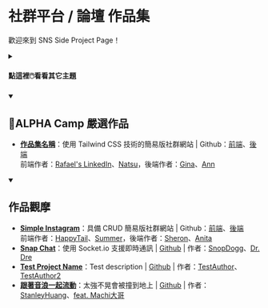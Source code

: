 # 社群平台 / 論壇 作品集

歡迎來到 SNS Side Project Page！
<details id=0>
  <summary><h4>點這裡🖱️看看其它主題</h4></summary>
  
  - [**電商平台**](https://github.com/annwangtwn/SideProjects/blob/main/README-EC.md) **(零售/外送/購票/行程)**
  - [**部落格 / CMS (內容管理)**](https://github.com/annwangtwn/SideProjects/commit/7fc28affd272c2e31fd4495940629a0103d61d8f)
  - [**形象網站 / 官方網站**](https://github.com/annwangtwn/SideProjects/blob/main/README-Brand.md)
  - [**影音 / 串流平台**](https://github.com/annwangtwn/SideProjects/blob/main/README-Stream.md) **(YouTube, Netflix, KKstream)**
  - [**生活工具類**](https://github.com/annwangtwn/SideProjects/blob/main/README-Tool.md)
  - [**遊戲**](https://github.com/annwangtwn/SideProjects/blob/main/README-Game.md)
  - [**其他主題**](https://github.com/annwangtwn/SideProjects/blob/main/README-Others.md)
  - [**新手友善作品集範例**](https://github.com/annwangtwn/SideProjects/blob/main/README-Beginners.md) 無痛開始著手自己的作品集😃
</details>
  
<details id=1 open>
<summary><h2>💎ALPHA Camp 嚴選作品</h2></summary>

  - [**作品集名稱**](https://yhosutun2490.github.io/Simple-Twitter-Natsu/home)：使用 Tailwind CSS 技術的簡易版社群網站 | Github：[前端](https://github.com/hackergrrl/art-of-readme)、[後端](https://github.com/hackergrrl/art-of-readme)</br>
  前端作者：[Rafael's LinkedIn](https://www.linkedin.com/in/annwangtaiwan)、[Natsu](https://www.linkedin.com/in/annwangtaiwan)，後端作者：[Gina](https://www.linkedin.com/in/annwangtaiwan)、[Ann](https://www.linkedin.com/in/annwangtaiwan)</br>
  
  
</details>

<details id=2 open>
<summary><h2>作品觀摩</h2></summary>

  - [**Simple Instagram**](https://yhosutun2490.github.io/Simple-Twitter-Natsu/home)：具備 CRUD 簡易版社群網站 | Github：[前端](https://github.com/hackergrrl/art-of-readme)、[後端](https://github.com/hackergrrl/art-of-readme)</br>
  前端作者：[HappyTail](https://www.linkedin.com/in/annwangtaiwan)、[Summer](https://www.linkedin.com/in/annwangtaiwan)，後端作者：[Sheron](https://www.linkedin.com/in/annwangtaiwan)、[Anita](https://www.linkedin.com/in/annwangtaiwan)</br>
  - [**Snap Chat**](https://yhosutun2490.github.io/Simple-Twitter-Natsu/home)：使用 Socket.io 支援即時通訊 | [Github](https://github.com/hackergrrl/art-of-readme) | 作者：[SnopDogg](https://www.linkedin.com/in/annwangtaiwan)、[Dr. Dre](https://www.linkedin.com/in/annwangtaiwan)</br>
  - [**Test Project Name**](https://yhosutun2490.github.io/Simple-Twitter-Natsu/home)：Test description | [Github](https://github.com/hackergrrl/art-of-readme) | 作者：[TestAuthor](https://www.linkedin.com/in/annwangtaiwan)、[TestAuthor2](https://www.linkedin.com/in/annwangtaiwan)</br>
  - [**跟著音浪一起流動**](https://yhosutun2490.github.io/Simple-Twitter-Natsu/home)：太強不晃會被撞到地上 | [Github](https://github.com/hackergrrl/art-of-readme) | 作者：[StanleyHuang](https://www.linkedin.com/in/annwangtaiwan)、[feat. Machi大哥](https://www.linkedin.com/in/annwangtaiwan)</br>
  
</details>
